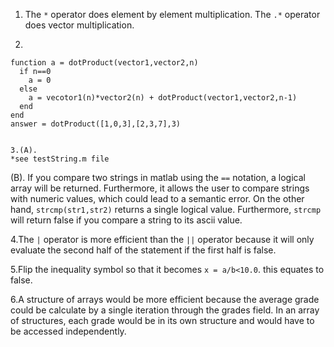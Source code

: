 1. The ```*``` operator does element by element multiplication. The ```.*``` operator does vector multiplication.


2.
```
function a = dotProduct(vector1,vector2,n)
  if n==0
    a = 0
  else
    a = vecotor1(n)*vector2(n) + dotProduct(vector1,vector2,n-1)
  end
end
answer = dotProduct([1,0,3],[2,3,7],3)


3.(A).
*see testString.m file
```


(B).
If you compare two strings in matlab using the ```==``` notation, a logical array will be returned. Furthermore, it allows the user to compare strings with numeric values, which could lead to a semantic error. On the other hand, ```strcmp(str1,str2)``` returns a single logical value. Furthermore, ```strcmp``` will return false if you compare a string to its ascii value.


4.The ```|``` operator is more efficient than the ```||``` operator because it will only evaluate the second half of the statement if the first half is false.


5.Flip the inequality symbol so that it becomes ```x = a/b<10.0```. this equates to false.


6.A structure of arrays would be more efficient because the average grade could be calculate by a single iteration through the grades field. In an array of structures, each grade would be in its own structure and would have to be accessed independently.


